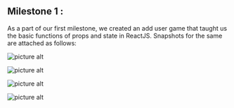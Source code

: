 ## Milestone 1 :
As a part of our first milestone, we created an add user game that taught us the basic functions of props and state in ReactJS. Snapshots for the same are attached as follows:

![picture alt](https://github.com/Anshika-Srivastava/LeanIn_Mentorship_Jan-March_Web_Dev/blob/main/Milestone1/Snapshots/React1.png)

![picture alt](https://github.com/Anshika-Srivastava/LeanIn_Mentorship_Jan-March_Web_Dev/blob/main/Milestone1/Snapshots/React2.png)

![picture alt](https://github.com/Anshika-Srivastava/LeanIn_Mentorship_Jan-March_Web_Dev/blob/main/Milestone1/Snapshots/React3.png)

![picture alt](https://github.com/Anshika-Srivastava/LeanIn_Mentorship_Jan-March_Web_Dev/blob/main/Milestone1/Snapshots/React4.png)
